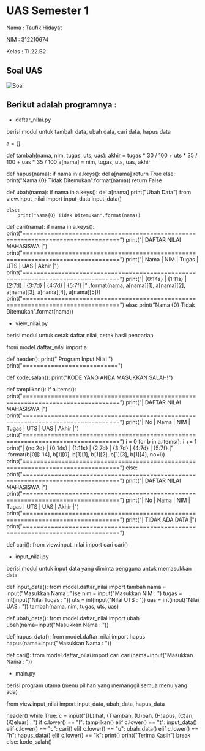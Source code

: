 # UAS Semester 1

Nama  : Taufik Hidayat

NIM   : 312210674

Kelas : TI.22.B2

## Soal UAS

![Soal](https://user-images.githubusercontent.com/115480692/210613432-4aec9f6e-bda3-42c5-8663-08226bb7442e.png)


## Berikut adalah programnya :

* daftar_nilai.py

berisi modul untuk tambah data, ubah data, cari data, hapus data

a = {}

def tambah(nama, nim, tugas, uts, uas):
    akhir = tugas * 30 / 100 + uts * 35 / 100 + uas * 35 / 100
    a[nama] = nim, tugas, uts, uas, akhir

def hapus(nama):
    if nama in a.keys():
        del a[nama]
        return True
    else:
        print("Nama {0} Tidak Ditemukan".format(nama))
        return False

def ubah(nama):
    if nama in a.keys():
        del a[nama]
        print("Ubah Data")
        from view.input_nilai import input_data
        input_data()

    else:
        print("Nama{0} Tidak Ditemukan".format(nama))

def cari(nama):
    if nama in a.keys():
        print("=================================================================================")
        print("|                            DAFTAR NILAI MAHASISWA                             |")
        print("=================================================================================")
        print("|      Nama      |     NIM     |  Tugas  |   UTS   |   UAS   |    Akhir    |")
        print("=================================================================================")
        print("| {0:14s} | {1:11s} | {2:7d} | {3:7d} | {4:7d} | {5:7f}   |"
              .format(nama, a[nama][1], a[nama][2], a[nama][3], a[nama][4], a[nama][5]))
        print("=================================================================================")
    else:
        print("Nama {0} Tidak Ditemukan".format(nama))
        
        
* view_nilai.py
 
berisi modul untuk cetak daftar nilai, cetak hasil pencarian 

from model.daftar_nilai import a


def header():
    print("   Program Input Nilai   ")
    print("===========================")


def kode_salah():
    print("KODE YANG ANDA MASUKKAN SALAH!")


def tampilkan():
    if a.items():
        print("=================================================================================")
        print("|                            DAFTAR NILAI MAHASISWA                             |")
        print("=================================================================================")
        print("| No |      Nama      |     NIM     |  Tugas  |   UTS   |   UAS   |    Akhir    |")
        print("=================================================================================")
        i = 0
        for b in a.items():
            i += 1
            print("| {no:2d} | {0:14s} | {1:11s} | {2:7d} | {3:7d} | {4:7d} | {5:7f}   |"
                  .format(b[0][: 14], b[1][0], b[1][1], b[1][2], b[1][3], b[1][4], no=i))
        print("=================================================================================")
    else:
        print("=================================================================================")
        print("|                            DAFTAR NILAI MAHASISWA                             |")
        print("=================================================================================")
        print("| No |      Nama      |     NIM     |  Tugas  |   UTS   |   UAS   |    Akhir    |")
        print("=================================================================================")
        print("|                                TIDAK ADA DATA                                 |")
        print("=================================================================================")


def cari():
    from view.input_nilai import cari
    cari()
    
    
* input_nilai.py

berisi modul untuk input data yang diminta pengguna untuk memasukkan data

def input_data():
    from model.daftar_nilai import tambah
    nama = input("Masukkan Nama    : ")se
    nim = input("Masukkan NIM     : ")
    tugas = int(input("Nilai Tugas      : "))
    uts = int(input("Nilai UTS        : "))
    uas = int(input("Nilai UAS        : "))
    tambah(nama, nim, tugas, uts, uas)

def ubah_data():
    from model.daftar_nilai import ubah
    ubah(nama=input("Masukkan Nama    : "))

def hapus_data():
    from model.daftar_nilai import hapus
    hapus(nama=input("Masukkan Nama    : "))

def cari():
    from model.daftar_nilai import cari
    cari(nama=input("Masukkan Nama    : "))
    
    
* main.py

berisi program utama (menu pilihan yang memanggil semua menu yang ada)

from view.input_nilai import input_data, ubah_data, hapus_data

header()
while True:
    c = input("[(L)ihat, (T)ambah, (U)bah, (H)apus, (C)ari, (K)eluar] : ")
    if c.lower() == "l":
        tampilkan()
    elif c.lower() == "t":
        input_data()
    elif c.lower() == "c":
        cari()
    elif c.lower() == "u":
        ubah_data()
    elif c.lower() == "h":
        hapus_data()
    elif c.lower() == "k":
        print()
        print("Terima Kasih")
        break
    else:
        kode_salah()
